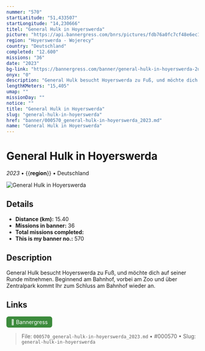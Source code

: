 ```yaml
---
nummer: "570"
startLatitude: "51,433507"
startLongitude: "14,230666"
titel: "General Hulk in Hoyerswerda"
picture: "https://api.bannergress.com/bnrs/pictures/fdb76a0fc7cf48e6ec1df65a34e3012f"
region: "Hoyerswerda - Wojerecy"
country: "Deutschland"
completed: "12.600"
missions: "36"
date: "2023"
bg-link: "https://bannergress.com/banner/general-hulk-in-hoyerswerda-2ddd"
onyx: "0"
description: "General Hulk besucht Hoyerswerda zu Fuß, und möchte dich auf seiner Runde mitnehmen.\nBeginnend am Bahnhof, vorbei am Zoo und über Zentralpark kommt Ihr zum Schluss am Bahnhof wieder an."
lengthKMeters: "15,405"
umap: ""
missionDay: ""
notice: ""
title: "General Hulk in Hoyerswerda"
slug: "general-hulk-in-hoyerswerda"
href: "banner/000570_general-hulk-in-hoyerswerda_2023.md"
name: "General Hulk in Hoyerswerda"
---
```

# General Hulk in Hoyerswerda

*2023* • {{__region__}} • Deutschland

![General Hulk in Hoyerswerda](https://api.bannergress.com/bnrs/pictures/fdb76a0fc7cf48e6ec1df65a34e3012f)



## Details
- **Distance (km):** 15.40
- **Missions in banner:** 36
- **Total missions completed:** 
- **This is my banner no.:** 570



## Description
General Hulk besucht Hoyerswerda zu Fuß, und möchte dich auf seiner Runde mitnehmen.
Beginnend am Bahnhof, vorbei am Zoo und über Zentralpark kommt Ihr zum Schluss am Bahnhof wieder an.



## Links
<a href="https://bannergress.com/banner/general-hulk-in-hoyerswerda-2ddd" target="_blank" style="display:inline-block;margin-right:8px;padding:6px 12px;background:#3c8b3c;color:#fff;text-decoration:none;border-radius:6px;">🔗 Bannergress</a>



> File: `000570_general-hulk-in-hoyerswerda_2023.md` • #000570 • Slug: `general-hulk-in-hoyerswerda`
